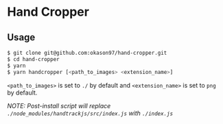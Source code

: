 # Hand Cropper

## Usage

```sh
$ git clone git@github.com:okason97/hand-cropper.git
$ cd hand-cropper
$ yarn
$ yarn handcropper [<path_to_images> <extension_name>]
```

`<path_to_images>` is set to `./` by default and `<extension_name>` is set to `png` by default.

_NOTE: Post-install script will replace `./node_modules/handtrackjs/src/index.js` with `./index.js`_
